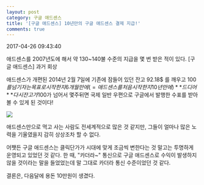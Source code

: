 ```yaml
---
layout: post
category: 구글 애드센스
title: '[구글 애드센스] 10년만의 구글 애드센스 결제 지급!'
comments: true
---
```

2017-04-26 09:43:40


  

애드센스를 2007년도에 해서 약 130~140불 수준의 지급을 몇 번 받은 적이 있다. [구글 애드센스] 과거 회상

  

애드센스가 개편된 2014년 2월 7일에 기존에 잠들어 있던 잔고 92.18$ 를 깨우고 100$를 넘기자는 목표로 시작한지
6개월만에(=애드센스를 처음 시작한 지 10년만에) **드디어** 다시 잔고가 100$가 넘어서 몇주뒤면 국제 일반 우편으로 구글에서 발행한
수표를 받아볼 수 있게 된 것이다!

  

![][link0]

  

  

애드센스만으로 먹고 사는 사람도 전세계적으로 많은 것 같지만, 그들이 얼마나 많은 노력을 기울였을지 감히 상상조차 할 수 없다.

  

어쨋든 구글 애드센스는 클릭단가가 시대에 맞게 조금씩 변한다는 것 말고는 투명하게 운영되고 있었던 것 같다. 한 때, "카더라~" 통신으로
구글 애드센스로 수익이 발생하지 않을 것이라는 말을 들었었는데 말 그대로 카더라 통신 수준이었던 것 같다.

  

결론은, 다음달에 용돈 10만원이 생겼다.


[link0]:https://t1.daumcdn.net/cfile/tistory/275F253358FFEB2631
